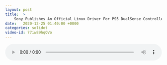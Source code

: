 ```yaml
---
layout: post
title:  >
    Sony Publishes An Official Linux Driver For PS5 DualSense Controllers
date:   2020-12-25 01:40:00 +0000
categories: solidot
video-id: 77iw89hqQVo
---
```


<audio src="/assets/3d54d1f790d6c2fcac2d85f869457545.mp3" style="width: 100%;" controls></audio>

